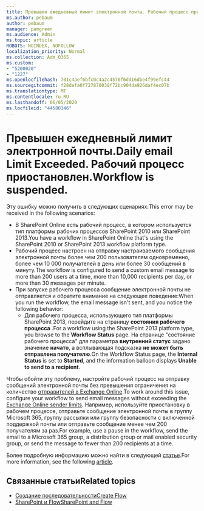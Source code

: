```yaml
---
title: Превышен ежедневный лимит электронной почты. Рабочий процесс приостановлен.
ms.author: pebaum
author: pebaum
manager: pamgreen
ms.audience: Admin
ms.topic: article
ROBOTS: NOINDEX, NOFOLLOW
localization_priority: Normal
ms.collection: Adm_O365
ms.custom:
- "5200020"
- "1227"
ms.openlocfilehash: 701c4aef6bfc0c4a2c4570f6dd16dbe4f99efc44
ms.sourcegitcommit: f28dafa0f727870038f72bc904da926daf4ec07b
ms.translationtype: MT
ms.contentlocale: ru-RU
ms.lasthandoff: 06/05/2020
ms.locfileid: "44580346"
---
```

# <a name="daily-email-limit-exceeded-workflow-is-suspended"></a><span data-ttu-id="c772a-103">Превышен ежедневный лимит электронной почты.</span><span class="sxs-lookup"><span data-stu-id="c772a-103">Daily email Limit Exceeded.</span></span> <span data-ttu-id="c772a-104">Рабочий процесс приостановлен.</span><span class="sxs-lookup"><span data-stu-id="c772a-104">Workflow is suspended.</span></span>

<span data-ttu-id="c772a-105">Эту ошибку можно получить в следующих сценариях:</span><span class="sxs-lookup"><span data-stu-id="c772a-105">This error may be received in the following scenarios:</span></span>

- <span data-ttu-id="c772a-106">В SharePoint Online есть рабочий процесс, в котором используется тип платформы рабочих процессов SharePoint 2010 или SharePoint 2013.</span><span class="sxs-lookup"><span data-stu-id="c772a-106">You have a workflow in SharePoint Online that's using the SharePoint 2010 or SharePoint 2013 workflow platform type.</span></span>
- <span data-ttu-id="c772a-107">Рабочий процесс настроен на отправку настраиваемого сообщения электронной почты более чем 200 пользователям одновременно, более чем 10 000 получателей в день или более 30 сообщений в минуту.</span><span class="sxs-lookup"><span data-stu-id="c772a-107">The workflow is configured to send a custom email message to more than 200 users at a time, more than 10,000 recipients per day, or more than 30 messages per minute.</span></span>
- <span data-ttu-id="c772a-108">При запуске рабочего процесса сообщение электронной почты не отправляется и обратите внимание на следующее поведение:</span><span class="sxs-lookup"><span data-stu-id="c772a-108">When you run the workflow, the email message isn't sent, and you notice the following behavior:</span></span>
    - <span data-ttu-id="c772a-109">Для рабочего процесса, использующего тип платформы SharePoint 2013, перейдите на страницу **состояния рабочего процесса** .</span><span class="sxs-lookup"><span data-stu-id="c772a-109">For a workflow using the SharePoint 2013 platform type, you browse to the **Workflow Status** page.</span></span> <span data-ttu-id="c772a-110">На странице "состояние рабочего процесса" для параметра **внутренний статус** задано значение **начато**, а всплывающая подсказка **не может быть отправлена получателю**.</span><span class="sxs-lookup"><span data-stu-id="c772a-110">On the Workflow Status page, the **Internal Status** is set to **Started**, and the information balloon displays **Unable to send to a recipient**.</span></span>

<span data-ttu-id="c772a-111">Чтобы обойти эту проблему, настройте рабочий процесс на отправку сообщений электронной почты без превышения ограничения на количество [отправителей в Exchange Online](https://docs.microsoft.com/office365/servicedescriptions/exchange-online-service-description/exchange-online-limits#recipientlimits).</span><span class="sxs-lookup"><span data-stu-id="c772a-111">To work around this issue, configure your workflow to send email messages without exceeding the [Exchange Online sender limits](https://docs.microsoft.com/office365/servicedescriptions/exchange-online-service-description/exchange-online-limits#recipientlimits).</span></span> <span data-ttu-id="c772a-112">Например, используйте приостановку в рабочем процессе, отправьте сообщение электронной почты в группу Microsoft 365, группу рассылки или группу безопасности с включенной поддержкой почты или отправьте сообщение менее чем 200 получателям за раз.</span><span class="sxs-lookup"><span data-stu-id="c772a-112">For example, use a pause in the workflow, send the email to a Microsoft 365 group, a distribution group or mail enabled security group, or send the message to fewer than 200 recipients at a time.</span></span>


<span data-ttu-id="c772a-113">Более подробную информацию можно найти в следующей [статье](https://support.microsoft.com/help/3150442/daily-email-limit-has-exceeded-and-your-workflow-has-been-suspended-or).</span><span class="sxs-lookup"><span data-stu-id="c772a-113">For more information, see the following [article](https://support.microsoft.com/help/3150442/daily-email-limit-has-exceeded-and-your-workflow-has-been-suspended-or).</span></span>

## <a name="related-topics"></a><span data-ttu-id="c772a-114">Связанные статьи</span><span class="sxs-lookup"><span data-stu-id="c772a-114">Related topics</span></span>
- [<span data-ttu-id="c772a-115">Создание последовательности</span><span class="sxs-lookup"><span data-stu-id="c772a-115">Create Flow</span></span>](https://support.office.com/article/Create-a-flow-for-a-list-or-library-in-SharePoint-Online-or-OneDrive-for-Business-a9c3e03b-0654-46af-a254-20252e580d01) 
- [<span data-ttu-id="c772a-116">SharePoint и Flow</span><span class="sxs-lookup"><span data-stu-id="c772a-116">SharePoint and Flow</span></span>](https://flow.microsoft.com/blog/sharepoint-and-flow/) 